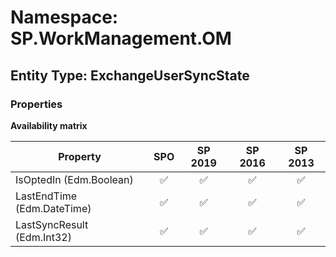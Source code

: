 # Namespace: SP.WorkManagement.OM

## Entity Type: ExchangeUserSyncState

### Properties

**Availability matrix**

Property | SPO | SP 2019 | SP 2016 | SP 2013
----------|:---:|:-------:|:-------:|:-------:
IsOptedIn (Edm.Boolean) | ✅ | ✅ | ✅ | ✅
LastEndTime (Edm.DateTime) | ✅ | ✅ | ✅ | ✅
LastSyncResult (Edm.Int32) | ✅ | ✅ | ✅ | ✅